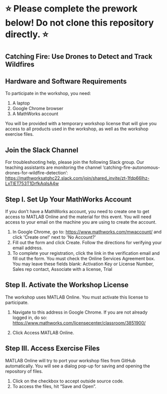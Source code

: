 # :star: Please complete the prework below! Do not clone this repository directly. :star:

## Catching Fire: Use Drones to Detect and Track Wildfires
## Hardware and Software Requirements
To participate in the workshop, you need: 
1.	A laptop
2.	Google Chrome browser
3.	A MathWorks account

You will be provided with a temporary workshop license that will give you access to all products used in the workshop, as well as the workshop exercise files.  

## Join the Slack Channel
For troubleshooting help, please join the following Slack group. Our teaching assistants are monitoring the channel ‘catching-fire-autonomous-drones-for-wildfire-detection’:
https://mathworksatghc22.slack.com/join/shared_invite/zt-1fdp66lhz-LxTIET753T1DrfkAqIsA4w

## Step I. Set Up Your MathWorks Account 
If you don’t have a MathWorks account, you need to create one to get access to MATLAB Online and the material for this event. You will need access to your email on the machine you are using to create the account. 

1.	In Google Chrome, go to: https://www.mathworks.com/mwaccount/ and click 'Create one!' next to 'No Account?'
2.	Fill out the form and click Create. Follow the directions for verifying your email address.
3.	To complete your registration, click the link in the verification email and fill out the form. 
You must check the Online Services Agreement box. 
You may leave these fields blank: Activation Key or License Number, Sales rep contact, Associate with a license, Trial

## Step II. Activate the Workshop License 
The workshop uses MATLAB Online. You must activate this license to participate.
1.	Navigate to this address in Google Chrome. 
If you are not already logged in, do so:  
  	https://www.mathworks.com/licensecenter/classroom/3851900/

2.	Click Access MATLAB Online.   

## Step III. Access Exercise Files
MATLAB Online will try to port your workshop files from GitHub automatically. You will see a dialog pop-up for saving and opening the repository of files. 
1.	Click on the checkbox to accept outside source code.
2.	To access the files, hit “Save and Open”.
 
